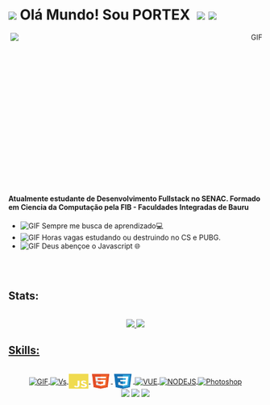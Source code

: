 # <img src="https://github.com/TheDudeThatCode/TheDudeThatCode/blob/master/Assets/Hi.gif" width="29px"> Olá Mundo! Sou PORTEX &nbsp;<img src="https://github.com/TheDudeThatCode/TheDudeThatCode/blob/master/Assets/Earth.gif" width="24px"> <img src="https://github.com/TheDudeThatCode/TheDudeThatCode/blob/master/Assets/Mario_Hello_Big.gif" width="30px">

<div align="right"> 
  <img align="right" alt="GIF" src="https://user-images.githubusercontent.com/98721769/159516280-2b6a2179-3c23-45b8-838b-1f97431066ae.gif" width="500" height="320" />
</div>

#### Atualmente estudante de Desenvolvimento Fullstack no SENAC. Formado em Ciencia da Computação pela FIB - Faculdades Integradas de Bauru

- <img alt="GIF" src="https://github.com/TheDudeThatCode/TheDudeThatCode/blob/master/Assets/gandalf_parrot.gif" width="20vw" /> Sempre me busca de aprendizado💻
- <img alt="GIF" src="https://github.com/TheDudeThatCode/TheDudeThatCode/blob/master/Assets/powerup.gif" width="20vw" /> Horas vagas estudando ou destruindo no CS e PUBG.
- <img alt="GIF" src="https://github.com/TheDudeThatCode/TheDudeThatCode/blob/master/Assets/headbang.gif" width="20vw" /> Deus abençoe o Javascript 🌐


<br>
<br>

## Stats:
<br>


<div align="center">
  <a href="https://github.com/fehporto">
  <img height="180em" src="https://github-readme-stats.vercel.app/api?username=fehporto&show_icons=true&theme=dracula&include_all_commits=true&count_private=true"/>
  <img height="180em" src="https://github-readme-stats.vercel.app/api/top-langs/?username=fehporto&layout=compact&langs_count=7&theme=dracula"/>
</div>
  
## Skills:
<div style="display: inline_block" align="center"><br> 
  <img align="center" alt="GIF" src="https://user-images.githubusercontent.com/84292058/158842101-75c01d84-a866-4fc8-ac7b-8f9adf582444.gif" width="100px" />
  <img align="center" alt="Vs" height="30" width="40" src="https://cdn.jsdelivr.net/gh/devicons/devicon/icons/visualstudio/visualstudio-plain.svg">
  <img align="center" alt="Js" height="30" width="40" src="https://raw.githubusercontent.com/devicons/devicon/master/icons/javascript/javascript-plain.svg">
  <img align="center" alt="HTML" height="30" width="40" src="https://raw.githubusercontent.com/devicons/devicon/master/icons/html5/html5-original.svg">
  <img align="center" alt="CSS" height="30" width="40" src="https://raw.githubusercontent.com/devicons/devicon/master/icons/css3/css3-original.svg">
  <img align="center" alt="VUE" height="30" width="40" src="https://cdn.jsdelivr.net/gh/devicons/devicon/icons/vuejs/vuejs-original.svg">
<!--   <img align="center" alt="Js" height="30" width="40" src="https://cdn.jsdelivr.net/gh/devicons/devicon/icons/sequelize/sequelize-original.svg">
  <img align="center" alt="Js" height="30" width="40" src="https://cdn.jsdelivr.net/gh/devicons/devicon/icons/express/express-original.svg"> -->
  <img align="center" alt="NODEJS" height="30" width="40" src="https://cdn.jsdelivr.net/gh/devicons/devicon/icons/nodejs/nodejs-original.svg">
  <!--<img align="center" alt="REACT" height="30" width="40" src="https://cdn.jsdelivr.net/gh/devicons/devicon/icons/react/react-original.svg">-->
  <img align="center" alt="Photoshop" height="30" width="40" src="https://cdn.jsdelivr.net/gh/devicons/devicon/icons/photoshop/photoshop-plain.svg"> 
</div>
 
 
<div align="center">   
  <a href="https://www.instagram.com/feh.porto97/" target="_blank"><img src="https://img.shields.io/badge/-Instagram-%23E4405F?style=for-the-badge&logo=instagram&logoColor=white" target="_blank"></a>
 </a> 
  <a href = "luiz.fporto97@gmail.com"><img src="https://img.shields.io/badge/-Gmail-%23333?style=for-the-badge&logo=gmail&logoColor=white" target="_blank"></a>
  <a href="https://www.linkedin.com/in/luiz-felipe-porto-b06931163/" target="_blank"><img src="https://img.shields.io/badge/-LinkedIn-%230077B5?style=for-the-badge&logo=linkedin&logoColor=white" target="_blank"></a> 
  
  </div>


